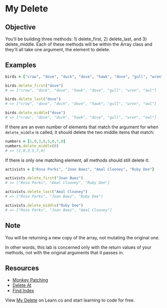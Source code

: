 

# My Delete

## Objective

You'll be building three methods: 1) delete_first, 2) delete_last, and 3) delete_middle. Each of these methods will be within the Array class and they'll all take one argument, the element to delete.

## Examples

```ruby
birds = ["crow", "dove", "duck", "dove", "hawk", "dove", "gull", "wren", "owl"]

birds.delete_first("dove")
# => ["crow", "duck", "dove", "hawk", "dove", "gull", "wren", "owl"]

birds.delete_last("dove")
# => ["crow", "dove", "duck", "dove", "hawk", "gull", "wren", "owl"]

birds.delete_middle("dove")
# => ["crow", "dove", "duck", "hawk", "dove", "gull", "wren", "owl"]
```

If there are an even number of elements that match the argument for when `delete_middle` is called, it should delete the two middle items that match:

```ruby
numbers = [1,0,3,0,5,0,7,0]
numbers.delete_middle(0)
# => [1,0,3,5,7,0]
```

If there is only one matching element, all methods should still delete it:

```ruby
activists = ["Rosa Parks", "Joan Baez", "Amal Clooney", "Ruby Dee"]

activists.delete_first("Joan Baez")
# => ["Rosa Parks", "Amal Clooney", "Ruby Dee"]

activists.delete_last("Amal Clooney")
# => ["Rosa Parks", "Joan Baez", "Ruby Dee"]

activists.delete_middle("Ruby Dee")
# => ["Rosa Parks", "Joan Baez", "Amal Clooney"]
```

## Note

You will be returning a new copy of the array, not mutating the original one.

In other words, this lab is concerned only with the return values of your methods, not with the original arguments that it passes in.

## Resources
* [Monkey Patching](http://www.runtime-era.com/2012/12/reopen-and-modify-ruby-classes-monkey.html)
* [Delete At](http://apidock.com/ruby/Array/delete_at)
* [Find Index](http://apidock.com/ruby/Array/find_index)

<p data-visibility='hidden'>View <a href='https://learn.co/lessons/my-delete' title='My Delete'>My Delete</a> on Learn.co and start learning to code for free.</p>
